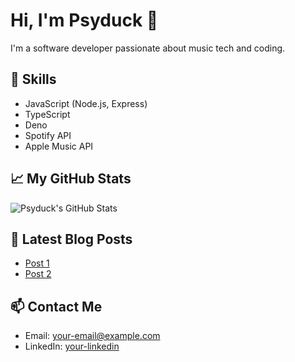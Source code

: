 # Hi, I'm Psyduck 👋
I'm a software developer passionate about music tech and coding.

## 🔧 Skills
- JavaScript (Node.js, Express)
- TypeScript
- Deno
- Spotify API
- Apple Music API

## 📈 My GitHub Stats
![Psyduck's GitHub Stats](https://github-readme-stats.vercel.app/api?username=your-username&show_icons=true&hide_title=true&count_private=true&hide=prs)

## 📝 Latest Blog Posts
- [Post 1](#)
- [Post 2](#)

## 📫 Contact Me
- Email: your-email@example.com
- LinkedIn: [your-linkedin](#)
